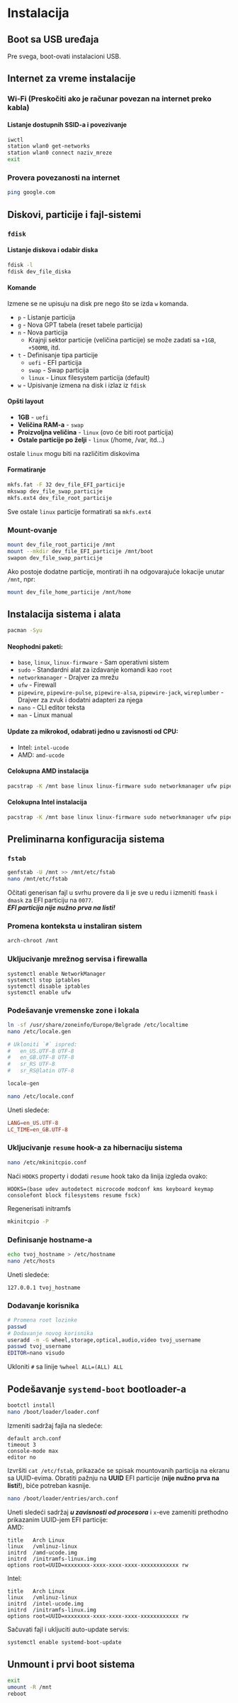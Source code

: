 # Instalacija
## Boot sa USB uređaja
Pre svega, boot-ovati instalacioni USB.
## Internet za vreme instalacije
### Wi-Fi (Preskočiti ako je računar povezan na internet preko kabla)
#### Listanje dostupnih SSID-a i povezivanje
```sh
iwctl
station wlan0 get-networks
station wlan0 connect naziv_mreze
exit
```

### Provera povezanosti na internet
```sh
ping google.com
```

## Diskovi, particije i fajl-sistemi
### `fdisk`
#### Listanje diskova i odabir diska
```sh
fdisk -l
fdisk dev_file_diska
```
#### Komande
Izmene se ne upisuju na disk pre nego što se izda `w` komanda.
- `p` - Listanje particija
- `g` - Nova GPT tabela (reset tabele particija)
- `n` - Nova particija
    - Krajnji sektor particije (veličina particije) se može zadati sa `+1GB`, `+500MB`, itd.
- `t` - Definisanje tipa particije
    - `uefi` - EFI particija
    - `swap` - Swap particija
    - `linux` - Linux filesystem particija (default)
- `w` - Upisivanje izmena na disk i izlaz iz `fdisk`

#### Opšti layout
- **1GB** - `uefi`
- **Veličina RAM-a** - `swap`
- **Proizvoljna veličina** - `linux` (ovo će biti root particija)
- **Ostale particije po želji** - `linux` (/home, /var, itd...)

ostale `linux` mogu biti na različitim diskovima

#### Formatiranje
```sh
mkfs.fat -F 32 dev_file_EFI_particije
mkswap dev_file_swap_particije
mkfs.ext4 dev_file_root_particije
```
Sve ostale `linux` particije formatirati sa `mkfs.ext4`

### Mount-ovanje
```sh
mount dev_file_root_particije /mnt
mount --mkdir dev_file_EFI_particije /mnt/boot
swapon dev_file_swap_particije
```
Ako postoje dodatne particije, montirati ih na odgovarajuće lokacije unutar `/mnt`, npr:
```sh
mount dev_file_home_particije /mnt/home
```

## Instalacija sistema i alata
```sh
pacman -Syu
```
#### Neophodni paketi:
- `base`, `linux`, `linux-firmware` - Sam operativni sistem 
- `sudo` - Standardni alat za izdavanje komandi kao `root`
- `networkmanager` - Drajver za mrežu
- `ufw` - Firewall
- `pipewire`, `pipewire-pulse`, `pipewire-alsa`, `pipewire-jack`, `wireplumber` - Drajver za zvuk i dodatni adapteri za njega
- `nano` - CLI editor teksta
- `man` - Linux manual

#### Update za mikrokod, odabrati jedno u zavisnosti od CPU:
- Intel: `intel-ucode`
- AMD: `amd-ucode`

#### Celokupna AMD instalacija
```sh
pacstrap -K /mnt base linux linux-firmware sudo networkmanager ufw pipewire pipewire-pulse pipewire-alsa pipewire-jack wireplumber nano man amd-ucode
```

#### Celokupna Intel instalacija
```sh
pacstrap -K /mnt base linux linux-firmware sudo networkmanager ufw pipewire pipewire-pulse pipewire-alsa pipewire-jack wireplumber nano man intel-ucode
```

## Preliminarna konfiguracija sistema
### `fstab`
```sh
genfstab -U /mnt >> /mnt/etc/fstab
nano /mnt/etc/fstab
```
Očitati generisan fajl u svrhu provere da li je sve u redu i izmeniti `fmask` i `dmask` za EFI particiju na `0077`.  
***EFI particija nije nužno prva na listi!***

### Promena konteksta u instaliran sistem
```sh
arch-chroot /mnt
```

### Ukljucivanje mrežnog servisa i firewalla
```
systemctl enable NetworkManager
systemctl stop iptables
systemctl disable iptables
systemctl enable ufw
```

### Podešavanje vremenske zone i lokala
```sh
ln -sf /usr/share/zoneinfo/Europe/Belgrade /etc/localtime
nano /etc/locale.gen

# Ukloniti `#` ispred:
#   en_US.UTF-8 UTF-8
#   en_GB.UTF-8 UTF-8
#   sr_RS UTF-8
#   sr_RS@latin UTF-8

locale-gen

nano /etc/locale.conf
```
Uneti sledeće:
```conf
LANG=en_US.UTF-8
LC_TIME=en_GB.UTF-8
```

### Ukljucivanje `resume` hook-a za hibernaciju sistema
```sh
nano /etc/mkinitcpio.conf
```
Naći `HOOKS` property i dodati `resume` hook tako da linija izgleda ovako:
```
HOOKS=(base udev autodetect microcode modconf kms keyboard keymap consolefont block filesystems resume fsck)
```
Regenerisati initramfs
```sh
mkinitcpio -P
```

### Definisanje hostname-a
```sh
echo tvoj_hostname > /etc/hostname
nano /etc/hosts
```
Uneti sledeće:
```Finalni restart
127.0.0.1 tvoj_hostname
```

### Dodavanje korisnika
```sh
# Promena root lozinke
passwd
# Dodavanje novog korisnika
useradd -m -G wheel,storage,optical,audio,video tvoj_username
passwd tvoj_username
EDITOR=nano visudo
```
Ukloniti `#` sa linije `%wheel ALL=(ALL) ALL`
## Podešavanje `systemd-boot` bootloader-a
```sh
bootctl install
nano /boot/loader/loader.conf
```
Izmeniti sadržaj fajla na sledeće:
```
default arch.conf
timeout 3
console-mode max
editor no
```
Izvršiti `cat /etc/fstab`, prikazaće se spisak mountovanih particija na ekranu sa UUID-evima. Obratiti pažnju na **UUID** EFI particije (**nije nužno prva na listi!**), biće potreban kasnije.
```sh
nano /boot/loader/entries/arch.conf
```
Uneti sledeći sadržaj ***u zavisnosti od procesora*** i `x`-eve zameniti prethodno prikazanim UUID-jem EFI particije:   
AMD:
```
title   Arch Linux
linux   /vmlinuz-linux
initrd  /amd-ucode.img
initrd  /initramfs-linux.img
options root=UUID=xxxxxxxx-xxxx-xxxx-xxxx-xxxxxxxxxxxx rw
```
Intel:
```
title   Arch Linux
linux   /vmlinuz-linux
initrd  /intel-ucode.img
initrd  /initramfs-linux.img
options root=UUID=xxxxxxxx-xxxx-xxxx-xxxx-xxxxxxxxxxxx rw
```
Sačuvati fajl i ukljuciti auto-update servis:
```sh
systemctl enable systemd-boot-update
```

## Unmount i prvi boot sistema
```sh
exit
umount -R /mnt
reboot
```
